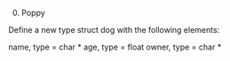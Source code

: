 0. Poppy

Define a new type struct dog with the following elements:

name, type = char *
age, type = float
owner, type = char *
